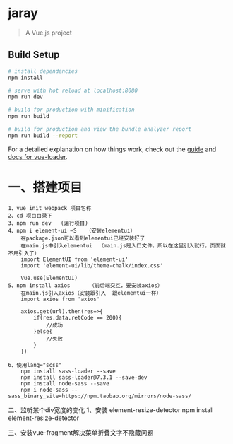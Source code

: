 # jaray

> A Vue.js project

## Build Setup

``` bash
# install dependencies
npm install

# serve with hot reload at localhost:8080
npm run dev

# build for production with minification
npm run build

# build for production and view the bundle analyzer report
npm run build --report
```

For a detailed explanation on how things work, check out the [guide](http://vuejs-templates.github.io/webpack/) and [docs for vue-loader](http://vuejs.github.io/vue-loader).


# 一、搭建项目
    1、vue init webpack 项目名称
    2、cd 项目目录下
    3、npm run dev   (运行项目)
    4、npm i element-ui –S   （安装elementui）
        在package.json可以看到elementui已经安装好了
        在main.js中引入elementui  （main.js是入口文件，所以在这里引入就行，页面就不用引入了）
        import ElementUI from 'element-ui'
        import 'element-ui/lib/theme-chalk/index.css'

        Vue.use(ElementUI)
    5、npm install axios      （前后端交互，要安装axios）
        在main.js引入axios（安装跟引入  跟elementui一样）
        import axios from 'axios'

        axios.get(url).then(res=>{
            if(res.data.retCode == 200){
	            //成功
            }else{
                //失败
            }
        })

    6、使用lang="scss"
        npm install sass-loader --save
        npm install sass-loader@7.3.1 --save-dev
        npm install node-sass --save
        npm i node-sass --sass_binary_site=https://npm.taobao.org/mirrors/node-sass/
    

二、监听某个div宽度的变化
    1、安装 element-resize-detector 
        npm install element-resize-detector

三、安装vue-fragment解决菜单折叠文字不隐藏问题
